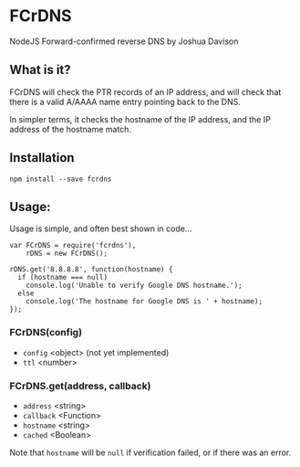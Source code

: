 # FCrDNS
NodeJS Forward-confirmed reverse DNS by Joshua Davison

## What is it?
FCrDNS will check the PTR records of an IP address, and will check that there is a valid A/AAAA name entry pointing back to the DNS.

In simpler terms, it checks the hostname of the IP address, and the IP address of the hostname match.

## Installation
    npm install --save fcrdns

## Usage:
Usage is simple, and often best shown in code...

    var FCrDNS = require('fcrdns'),
        rDNS = new FCrDNS();

    rDNS.get('8.8.8.8', function(hostname) {
      if (hostname === null)
        console.log('Unable to verify Google DNS hostname.');
      else
        console.log('The hostname for Google DNS is ' + hostname);
    });

### FCrDNS(config)
* `config` &lt;object&gt; (not yet implemented)
 * `ttl` &lt;number&gt;

### FCrDNS.get(address, callback)
* `address` &lt;string&gt;
* `callback` &lt;Function&gt;
 * `hostname` &lt;string&gt;
 * `cached` &lt;Boolean&gt;

Note that `hostname` will be `null` if verification failed, or if there was an error.
